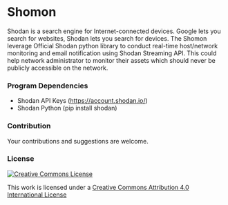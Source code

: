 # Shomon
Shodan is a search engine for Internet-connected devices. Google lets you search for websites, Shodan lets you search for devices. The Shomon leverage Official Shodan python library to conduct real-time host/network monitoring and email notification using Shodan Streaming API.
This could help network administrator to monitor their assets which should never be publicly accessible on the network.

### Program Dependencies
* Shodan API Keys (https://account.shodan.io/)
* Shodan Python (pip install shodan)

### Contribution
Your contributions and suggestions are welcome.

### License

[![Creative Commons License](http://i.creativecommons.org/l/by/4.0/88x31.png)](http://creativecommons.org/licenses/by/4.0/)

This work is licensed under a [Creative Commons Attribution 4.0 International License](http://creativecommons.org/licenses/by/4.0/)
